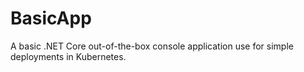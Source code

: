 # BasicApp
A basic .NET Core out-of-the-box console application use for simple deployments in Kubernetes. 
